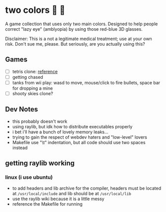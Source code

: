 # two colors :red_circle: :large_blue_circle:

A game collection that uses only two main colors. Designed to help people correct "lazy eye" (amblyopia) by using those red-blue 3D glasses.

Disclaimer: This is a not a legitimate medical treatment; use at your own risk. Don't sue me, please. But seriously, are you actually using this?

## Games

- [ ] tetris clone: [reference](https://codeincomplete.com/articles/javascript-tetris/)
- [ ] getting chased
- [ ] tanks from wii play: wasd to move, mouse/click to fire bullets, space bar for dropping a mine
- [ ] shooty skies clone?

## Dev Notes

- this probably doesn't work
- using raylib, but idk how to distribute executables properly
- i bet i'll have a bunch of lovely memory leaks...
- trying to gain the respect of webdev haters and "low-level" lovers
- Makefile use "\t" indentation, but all code should use two spaces instead

## getting raylib working

### linux (i use ubuntu)

- to add headers and lib archive for the compiler, headers must be located at `/usr/local/include` and lib should be at `/usr/local/lib`
- use the raylib wiki because it is a little messy
- reference the Makefile for running